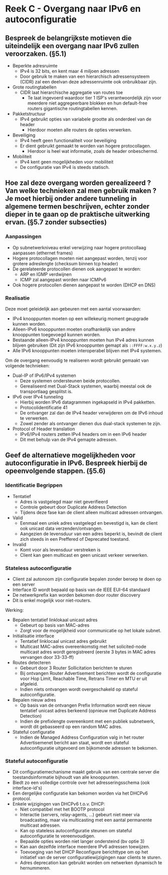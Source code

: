 # Reek C - Overgang naar IPv6 en autoconfiguratie

## Bespreek de belangrijkste motieven die uiteindelijk een overgang naar IPv6 zullen veroorzaken. (§5.1)

* Beperkte adresruimte
  * IPv4 is 32 bits, en kent maar 4 miljoen adressen
  * Door gebruik te maken van een hierarchisch adressensysteem (CIDR) zal een deelvan deze adressenruimte ook onbruikbaar zijn.
* Grote routingtabellen
  * CIDR laat hierarchische aggregatie van routes toe
    * Te laat ingevoerd waardoor tier 1 ISP's verantwoordelijk zijn voor meerdere niet aggregeerbare blokken en hun default-free routers gigantische routingtabellen kennen.
* Pakketstructuur
  * IPv4 gebruikt opties van variabele grootte als onderdeel van de header
    * Hierdoor moeten alle routers de opties verwerken.
* Beveiliging
  * IPv4 heeft geen functionaliteit voor beveiliging
  * Er dient gebruikt gemaakt te worden van hogere protocollagen.
    * Hierdoor is heel wat informatie, zoals de header onbeschermd.
* Mobiliteit
  * IPv4 kent geen mogelijkheden voor mobiliteit
  * De configuratie van IPv4 is steeds statisch.

<p style="page-break-after:always;"></p>

## Hoe zal deze overgang worden gerealizeerd ? Van welke technieken zal men gebruik maken ? Je moet hierbij onder andere tunneling in algemene termen beschrijven, echter zonder dieper in te gaan op de praktische uitwerking ervan. (§5.7 zonder subsecties)

### Aanpassingen

* Op subnetwerkniveau enkel verwijzing naar hogere protocollaag aanpassen (ethernet frames)
* Hogere protocollagen moeten niet aangepast worden, tenzij voor grotere adreslengte (checksum binnen tcp header)
* De gerelateerde protocollen dienen ook aangepast te worden:
  * ARP en IGMP verdwijnen
  * ICMP zal aangepast worden naar ICMPv6
* Ook hogere protocollen dienen aangepast te worden (DHCP en DNS)

### Realisatie

Deze moet geleidelijk aan gebeuren met een aantal voorwaarden:

* IPv4 knooppunten moeten op een willekeurig moment geupgrade kunnen worden.
* Alleen-IPv6 knooppunten moeten onafhankelijk van andere knooppunten toegevoegd kunnen worden.
* Bestaande alleen-IPv4 knooppunten moeten hun IPv4 adres kunnen blijven gebruiken (Dit zijn IPv6 knooppunten gemapt als `::FFFF:w.x.y.z`)
* Alle IPv6 knooppunten moeten interoperabel blijven met IPv4 systemen.

Om de overgang eenvoudig te realiseren wordt gebruikt gemaakt van volgende technieken:

* Dual-IP of IPv6/IPv4 systemen
  * Deze systemen ondersteunen beide protocollen.
  * Gerealiseerd met Dual-Stack systemen, waarbij meestal ook de transportlaag gesplitst is.
* IPv6 over IPv4 tunneling
  * Hierbij worden IPv6 datagrammen ingekapseld in IPv4 pakketten.
  * Protocolidentificatie 41
  * De ontvanger zal dan de IPv4 header verwijderen om de IPv6 inhoud te verwerken.
  * Zowel zender als ontvanger dienen dus dual-stack systemen te zijn.
* Protocol of Header translation
  * IPv6/IPv4 routers zetten IPv4 headers om in een IPv6 header
  * Dit met behulp van de IPv4 gemapte adressen.

<p style="page-break-after:always;"></p>

## Geef de alternatieve mogelijkheden voor autoconfiguratie in IPv6. Bespreek hierbij de opeenvolgende stappen. (§5.6)

### Identificatie Begrippen

* Tentatief
  * Adres is vastgelegd maar niet geverifieerd
  * Controle gebeurt door Duplicate Address Detection
  * Tijdens deze fase kan de client alleen multicast adressen ontvangen.
* Valid
  * Eenmaal een uniek adres vastgelegd en bevestigd is, kan de client ook unicast data verzenden/ontvangen.
  * Aangezien de levensduur van een adres beperkt is, bevindt de client zich steeds in een Preffered of Deprecated toestand.
* Invalid
  * Komt voor als levensduur verstreken is
  * Client kan geen multicast en geen unicast verkeer verwerken.

### Stateless autoconfiguratie

* Client zal autonoom zijn configuratie bepalen zonder beroep te doen op een server
* Interface ID wordt bepaald op basis van de IEEE EUI-64 standaard
* De netwerkprefix kan worden bekomen door router discovery
* Dit is enkel mogelijk voor niet-routers.

Werking:

* Bepalen tentatief linklokaal unicast adres
  * Gebeurt op basis van MAC-adres
  * Zorgt voor de mogelijkheid voor communicatie op het lokale subnet.
* Initialisatie interface
  * Tentatief linklocaal unicast adres gebruikt
  * Multicast MAC-adres overeenkomstig met het solicited-node multicast adres wordt geregistreerd (eerste 3 bytes in MAC adres vervangen door 33-33-ff)
* Routes detecteren
  * Gebeurt door 3 Router Sollicitation berichten te sturen
  * Bij ontvangen Router Advertisement berichten wordt de configuratie voor Hop Limit, Reachable Time, Retrans Timer en MTU er uit afgeleid.
  * Indien niets ontvangen wordt overgeschakeld op stateful autoconfiguratie.
* Bepalen nieuw adres
  * Op basis van de ontvangen Prefix Information wordt een nieuw tentatief unicast adres berkeend (opnieuw met Duplicate Address Detection)
  * Indien de prefixlengte overeenkomt met een publiek subnetwerk, wordt dit gebasseerd op een random MAC adres.
* Stateful configuratie
  * Indien de Managed Address Configuration valg in het router Advertisemenet bericht aan staat, wordt een stateful autoconfiguratie uitgevoerd om bijkomende adressen te bekomen.

<p style="page-break-after:always;"></p>

### Stateful autoconfiguratie

* Dit configuratiemechanisme maakt gebruik van een centrale server die toestandsinformatie bijhoudt van alle knooppunten.
* Biedt zo een volledige controle over het adresseringsschema (ook interface-id's)
* Een dergelijke configuratie kan bekomen worden via het DHCPv6 protocol.
* Enkele wijzigingen van DHCPv6 t.o.v. DHCP:
  * Niet compatibel met het BOOTP protocol
  * Interactie (servers, relay-agents, ...) gebeurt niet meer via broadcasting, maar via multicasting met een aantal permanente multicast adressen.
  * Kan op stateless autoconfiguratie steunen om stateful autoconfiguratie te vereenvoudigen.
  * Bepaalde opties worden niet langer ondersteind (bv optie 3)
  * Kan aan dezelfde interface meerdere IPv6 adressen toewijzen.
  * Toevoeging van het DHCP Reconfigure berichttype om op het initiatief van de server configuratiewijzigingen naar clients te sturen.
  * Adres deprecation kan gebruikt worden om netwerken dynamisch te hernummeren.
